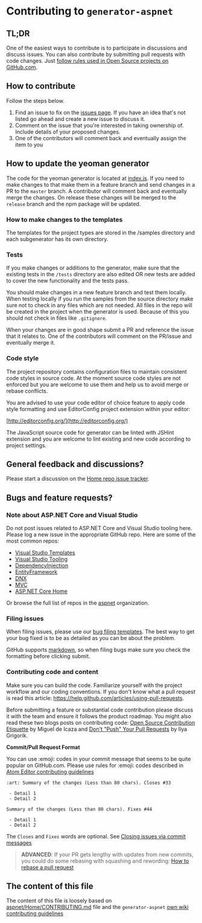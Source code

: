 # Contributing to `generator-aspnet`

## TL;DR

One of the easiest ways to contribute is to participate in discussions and discuss issues. You can also contribute by submitting pull requests with code changes. Just [follow rules used in Open Source projects on GitHub.com](https://guides.github.com/activities/contributing-to-open-source/).

## How to contribute
Follow the steps below.

1. Find an issue to fix on the [issues page](https://github.com/OmniSharp/generator-aspnet/issues). If you have an idea that's not listed go ahead and create a new issue to discuss it.
1. Comment on the issue that you're interested in taking ownership of. Include details of your proposed changes.
1. One of the contributors will comment back and eventually assign the item to you

## How to update the yeoman generator

The code for the yeoman generator is located at [index.js](https://github.com/OmniSharp/generator-aspnet/blob/master/app/index.js). If you need to make changes to that make them in a feature branch and send changes in a PR to the `master` branch. A contributor will comment back and eventually merge the changes. On release these changes will be merged to the `release` branch and the npm package will be updated.

### How to make changes to the templates
The templates for the project types are stored in the /samples directory and each subgenerator has its own directory.

### Tests
If you make changes or additions to the generator, make sure that the existing tests in the `/tests` directory are also edited OR new tests are added to cover the new functionality and the tests pass.

You should make changes in a new feature branch and test them locally. When testing locally if you run the samples from the source directory make sure not to check in any files which are not needed. All files in the repo will be created in the project when the generator is used. Because of this you should not check in files like `.gitignore`.

When your changes are in good shape submit a PR and reference the issue that it relates to. One of the contributors will comment on the PR/issue and eventually merge it.

### Code style
The project repository contains configuration files to maintain consistent code styles in source code. At the moment source code styles are not enforced but you are welcome to use them and help us to avoid merge or rebase conflicts.

You are advised to use your code editor of choice feature to apply code style formatting and use EditorConfig project extension within your editor:

[http://editorconfig.org/](http://editorconfig.org/)

The JavaScript source code for generator can be linted with JSHint extension and you are welcome to lint existing and new code according to project settings.

## General feedback and discussions?
Please start a discussion on the [Home repo issue tracker](https://github.com/aspnet/Home/issues).

## Bugs and feature requests?

### Note about ASP.NET Core and Visual Studio

Do not post issues related to ASP.NET Core and Visual Studio tooling here. Please log a new issue in the appropriate GitHub repo. Here are some of the most common repos:

* [Visual Studio Templates](https://github.com/aspnet/Templates)
* [Visual Studio Tooling](https://github.com/aspnet/Tooling)
* [DependencyInjection](https://github.com/aspnet/DependencyInjection)
* [EntityFramework](https://github.com/aspnet/EntityFramework)
* [DNX](https://github.com/aspnet/dnx)
* [MVC](https://github.com/aspnet/Mvc)
* [ASP.NET Core Home](https://github.com/aspnet/Home)

Or browse the full list of repos in the [aspnet](https://github.com/aspnet/) organization.

### Filing issues
When filing issues, please use our [bug filing templates](https://github.com/aspnet/Home/wiki/Functional-bug-template).
The best way to get your bug fixed is to be as detailed as you can be about the problem.

GitHub supports [markdown](https://help.github.com/articles/github-flavored-markdown/), so when filing bugs make sure you check the formatting before clicking submit.

### Contributing code and content

Make sure you can build the code. Familiarize yourself with the project workflow and our coding conventions. If you don't know what a pull request is read this article: https://help.github.com/articles/using-pull-requests.

Before submitting a feature or substantial code contribution please discuss it with the team and ensure it follows the product roadmap. You might also read these two blogs posts on contributing code: [Open Source Contribution Etiquette](http://tirania.org/blog/archive/2010/Dec-31.html) by Miguel de Icaza and [Don't "Push" Your Pull Requests](https://www.igvita.com/2011/12/19/dont-push-your-pull-requests/) by Ilya Grigorik.

**Commit/Pull Request Format**

You can use :emoji: codes in your commit message that seems to be quite popular on GitHub.com. Please use rules for :emoji: codes described in [Atom Editor contributing guidelines](https://github.com/atom/atom/blob/master/CONTRIBUTING.md#git-commit-messages)

```
:art: Summary of the changes (Less than 80 chars). Closes #33

 - Detail 1
 - Detail 2
```

```
Summary of the changes (Less than 80 chars). Fixes #44

 - Detail 1
 - Detail 2
```

The `Closes` and `Fixes` words are optional. See [Closing issues via commit messages](https://help.github.com/articles/closing-issues-via-commit-messages/)

> __ADVANCED__:
If your PR gets lengthy with updates from new commits, you could do some rebasing with squashing and rewording: [How to rebase a pull request](https://github.com/edx/edx-platform/wiki/How-to-Rebase-a-Pull-Request#squash-your-changes)

## The content of this file

The content of this file is loosely based on [aspnet/Home/CONTRIBUTING.md](https://github.com/aspnet/Home/blob/dev/CONTRIBUTING.md) file and the `generator-aspnet` [own wiki contributing guidelines](https://github.com/OmniSharp/generator-aspnet/wiki/How-to-Contribute)
